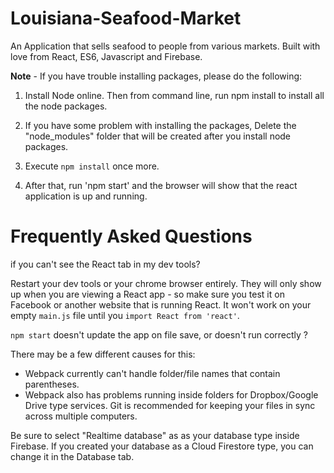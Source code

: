 # Louisiana-Seafood-Market

An Application that sells seafood to people from various markets. Built with love from React, ES6, Javascript and Firebase.

**Note** - If you have trouble installing packages, please do the following:

1. Install Node online. Then from command line, run npm install to install all the node packages.
2. If you have some problem with installing the packages, Delete the "node_modules" folder that will be created after you install node packages.
3. Execute `npm install` once more.

4. After that, run 'npm start' and the browser will show that the react application is up and running.

# Frequently Asked Questions

if you can't see the React tab in my dev tools?

Restart your dev tools or your chrome browser entirely. They will only show up when you are viewing a React app - so make sure you test it on Facebook or another website that is running React. It won't work on your empty `main.js` file until you `import React from 'react'`.

`npm start` doesn't update the app on file save, or doesn't run correctly ?

There may be a few different causes for this:

- Webpack currently can't handle folder/file names that contain parentheses.
- Webpack also has problems running inside folders for Dropbox/Google Drive type services. Git is recommended for keeping your files in sync across multiple computers.

Be sure to select "Realtime database" as as your database type inside Firebase. If you created your database as a Cloud Firestore type, you can change it in the Database tab.
